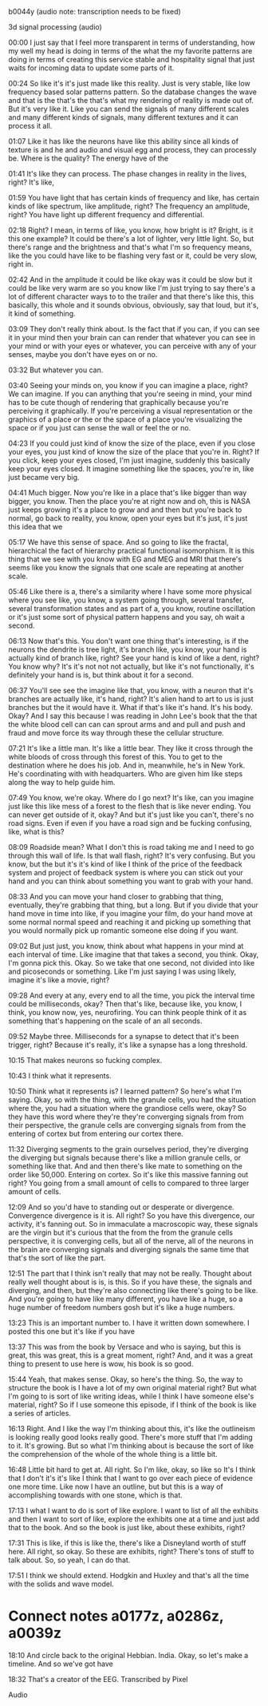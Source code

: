 b0044y
(audio note: transcription needs to be fixed)

3d signal processing (audio)

00:00
I just say that I feel more transparent in terms of understanding, how my well my head is doing in terms of the what the my favorite patterns are doing in terms of creating this service stable and hospitality signal that just waits for incoming data to update some parts of it.

00:24
So like it's it's just made like this reality. Just is very stable, like low frequency based solar patterns pattern. So the database changes the wave and that is the that's the that's what my rendering of reality is made out of. But it's very like it. Like you can send the signals of many different scales and many different kinds of signals, many different textures and it can process it all.

01:07
Like it has like the neurons have like this ability since all kinds of texture is and he and audio and visual egg and process, they can processly be. Where is the quality? The energy have of the

01:41
It's like they can process. The phase changes in reality in the lives, right? It's like,

01:59
You have light that has certain kinds of frequency and like, has certain kinds of like spectrum, like amplitude, right? The frequency an amplitude, right? You have light up different frequency and differential.

02:18
Right? I mean, in terms of like, you know, how bright is it? Bright, is it this one example? It could be there's a lot of lighter, very little light. So, but there's range and the brightness and that's what I'm so frequency means, like the you could have like to be flashing very fast or it, could be very slow, right in.

02:42
And in the amplitude it could be like okay was it could be slow but it could be like very warm are so you know like I'm just trying to say there's a lot of different character ways to to the trailer and that there's like this, this basically, this whole and it sounds obvious, obviously, say that loud, but it's, it kind of something.

03:09
They don't really think about. Is the fact that if you can, if you can see it in your mind then your brain can can render that whatever you can see in your mind or with your eyes or whatever, you can perceive with any of your senses, maybe you don't have eyes on or no.

03:32
But whatever you can.

03:40
Seeing your minds on, you know if you can imagine a place, right? We can imagine. If you can anything that you're seeing in mind, your mind has to be cute though of rendering that graphically because you're perceiving it graphically. If you're perceiving a visual representation or the graphics of a place or the or the space of a place you're visualizing the space or if you just can sense the wall or feel the or no.

04:23
If you could just kind of know the size of the place, even if you close your eyes, you just kind of know the size of the place that you're in. Right? If you click, keep your eyes closed, I'm just imagine, suddenly this basically keep your eyes closed. It imagine something like the spaces, you're in, like just became very big.

04:41
Much bigger. Now you're like in a place that's like bigger than way bigger, you know. Then the place you're at right now and oh, this is NASA just keeps growing it's a place to grow and and then but you're back to normal, go back to reality, you know, open your eyes but it's just, it's just this idea that we

05:17
We have this sense of space. And so going to like the fractal, hierarchical the fact of hierarchy practical functional isomorphism. It is this thing that we see with you know with EG and MEG and MRI that there's seems like you know the signals that one scale are repeating at another scale.

05:46
Like there is a, there's a similarity where I have some more physical where you see like, you know, a system going through, several transfer, several transformation states and as part of a, you know, routine oscillation or it's just some sort of physical pattern happens and you say, oh wait a second.

06:13
Now that's this. You don't want one thing that's interesting, is if the neurons the dendrite is tree light, it's branch like, you know, your hand is actually kind of branch like, right? See your hand is kind of like a dent, right? You know why? It's it's not not not actually, but like it's not functionally, it's definitely your hand is is, but think about it for a second.

06:37
You'll see see the imagine like that, you know, with a neuron that it's branches are actually like, it's hand, right? It's alien hand to art to us is just branches but the it would have it. What if that's like it's hand. It's his body. Okay? And I say this because I was reading in John Lee's book that the that the white blood cell can can can sprout arms and and pull and push and fraud and move force its way through these the cellular structure.

07:21
It's like a little man. It's like a little bear. They like it cross through the white bloods of cross through this forest of this. You to get to the destination where he does his job. And in, meanwhile, he's in New York. He's coordinating with with headquarters. Who are given him like steps along the way to help guide him.

07:49
You know, we're okay. Where do I go next? It's like, can you imagine just like this like mess of a forest to the flesh that is like never ending. You can never get outside of it, okay? And but it's just like you can't, there's no road signs. Even if even if you have a road sign and be fucking confusing, like, what is this?

08:09
Roadside mean? What I don't this is road taking me and I need to go through this wall of life. Is that wall flash, right? It's very confusing. But you know, but the but it's it's kind of like I think of the price of the feedback system and project of feedback system is where you can stick out your hand and you can think about something you want to grab with your hand.

08:33
And you can move your hand closer to grabbing that thing, eventually, they're grabbing that thing, but a long. But if you divide that your hand move in time into like, if you imagine your film, do your hand move at some normal normal speed and reaching it and picking up something that you would normally pick up romantic someone else doing if you want.

09:02
But just just, you know, think about what happens in your mind at each interval of time. Like imagine that that takes a second, you think. Okay, I'm gonna pick this. Okay. So we take that one second, not divided into like and picoseconds or something. Like I'm just saying I was using likely, imagine it's like a movie, right?

09:28
And every at any, every end to all the time, you pick the interval time could be milliseconds, okay? Then that's like, because like, you know, I think, you know now, yes, neurofiring. You can think people think of it as something that's happening on the scale of an all seconds.

09:52
Maybe three. Milliseconds for a synapse to detect that it's been trigger, right? Because it's really, it's like a synapse has a long threshold.

10:15
That makes neurons so fucking complex.

10:43
I think what it represents.

10:50
Think what it represents is? I learned pattern? So here's what I'm saying. Okay, so with the thing, with the granule cells, you had the situation where the, you had a situation where the grandiose cells were, okay? So they have this word where they're they're converging signals from from their perspective, the granule cells are converging signals from from the entering of cortex but from entering our cortex there.

11:32
Diverging segments to the grain ourselves period, they're diverging the diverging but signals because there's like a million granule cells, or something like that. And and then there's like mate to something on the order like 50,000. Entering on cortex. So it's like this massive fanning out right? You going from a small amount of cells to compared to three larger amount of cells.

12:09
And so you'd have to standing out or desperate or divergence. Convergence divergence is it is. All right? So you have this divergence, our activity, it's fanning out. So in immaculate a macroscopic way, these signals are the virgin but it's curious that the from the from the granule cells perspective, it is converging cells, but all of the nerve, all of the neurons in the brain are converging signals and diverging signals the same time that that's the sort of like the part.

12:51
The part that I think isn't really that may not be really. Thought about really well thought about is is, is this. So if you have these, the signals and diverging, and then, but they're also connecting like there's going to be like. And you're going to have like many different, you have like a huge, so a huge number of freedom numbers gosh but it's like a huge numbers.

13:23
This is an important number to. I have it written down somewhere. I posted this one but it's like if you have

13:37
This was from the book by Versace and who is saying, but this is great, this was great, this is a great moment, right? And, and it was a great thing to present to use here is wow, his book is so good.

15:44
Yeah, that makes sense. Okay, so here's the thing. So, the way to structure the book is I have a lot of my own original material right? But what I'm going to is sort of like writing ideas, while I think I have someone else's material, right? So if I use someone this episode, if I think of the book is like a series of articles.

16:13
Right. And I like the way I'm thinking about this, it's like the outlineism is looking really good looks really good. There's more stuff that I'm adding to it. It's growing. But so what I'm thinking about is because the sort of like the comprehension of the whole of the whole thing is a little bit.

16:48
Little bit hard to get at. All right. So I'm like, okay, so like so It's I think that I don't it's it's like I think that I want to go over each piece of evidence one more time. Like now I have an outline, but but this is a way of accomplishing towards with one stone, which is that.

17:13
I what I want to do is sort of like explore. I want to list of all the exhibits and then I want to sort of like, explore the exhibits one at a time and just add that to the book. And so the book is just like, about these exhibits, right?

17:31
This is like, if this is like the, there's like a Disneyland worth of stuff here. All right, so okay. So these are exhibits, right? There's tons of stuff to talk about. So, so yeah, I can do that.

17:51
I think we should extend. Hodgkin and Huxley and that's all the time with the solids and wave model.

# Connect notes a0177z, a0286z, a0039z

18:10
And circle back to the original Hebbian. India. Okay, so let's make a timeline. And so we've got have

18:32
That's a creator of the EEG.
Transcribed by Pixel

Audio
